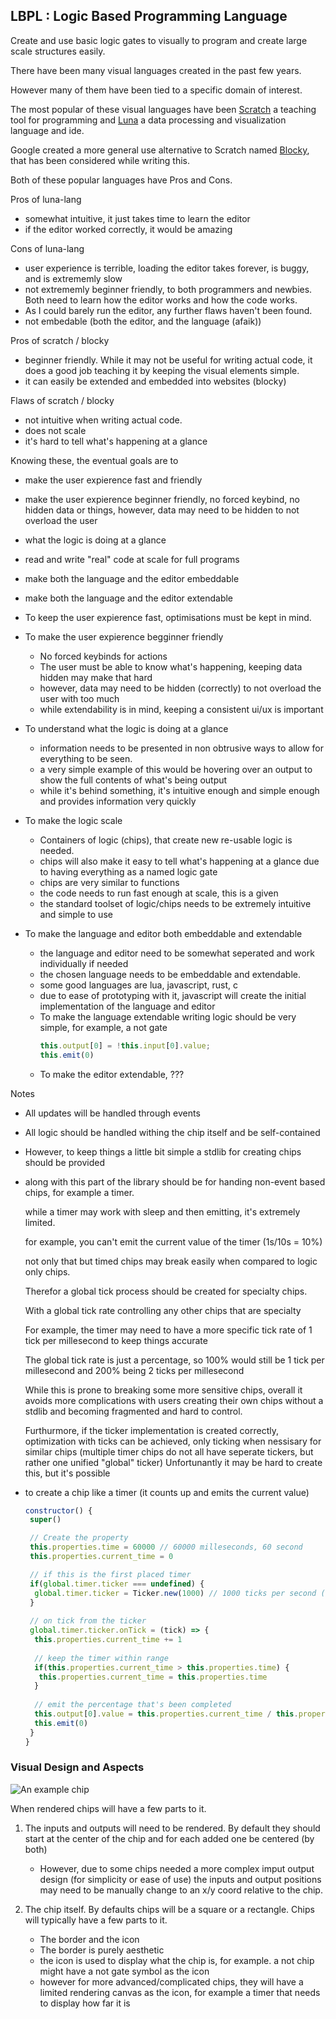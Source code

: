 [//]: # (Title)
LBPL : Logic Based Programming Language
---

[//]: # (Overview)
Create and use basic logic gates to visually to program and create large scale structures easily.

[//]: # (Background)
There have been many visual languages created in the past few years.

However many of them have been tied to a specific domain of interest.

The most popular of these visual languages have been [Scratch](https://scratch.mit.edu/) a teaching tool for programming and [Luna](https://www.luna-lang.org/) a data processing and visualization language and ide.

Google created a more general use alternative to Scratch named [Blocky](https://developers.google.com/blockly/), that has been considered while writing this.

Both of these popular languages have Pros and Cons.

Pros of luna-lang
- somewhat intuitive, it just takes time to learn the editor
- if the editor worked correctly, it would be amazing

Cons of luna-lang
- user experience is terrible, loading the editor takes forever, is buggy, and is extrememly slow
- not extrememly beginner friendly, to both programmers and newbies. Both need to learn how the editor works and how the code works.
- As I could barely run the editor, any further flaws haven't been found.
- not embedable (both the editor, and the language (afaik))

Pros of scratch / blocky
- beginner friendly. While it may not be useful for writing actual code, it does a good job teaching it by keeping the visual elements simple.
- it can easily be extended and embedded into websites (blocky)

Flaws of scratch / blocky
- not intuitive when writing actual code.
- does not scale
- it's hard to tell what's happening at a glance

[//]: # (Objectives)
Knowing these, the eventual goals are to
- make the user expierence fast and friendly
- make the user expierence beginner friendly, no forced keybind, no hidden data or things, however, data may need to be hidden to not overload the user
- what the logic is doing at a glance
- read and write "real" code at scale for full programs
- make both the language and the editor embeddable
- make both the language and the editor extendable

- To keep the user expierence fast, optimisations must be kept in mind.
- To make the user expierence begginner friendly 
  * No forced keybinds for actions
  * The user must be able to know what's happening, keeping data hidden may make that hard
  * however, data may need to be hidden (correctly) to not overload the user with too much
  * while extendability is in mind, keeping a consistent ui/ux is important
- To understand what the logic is doing at a glance
  * information needs to be presented in non obtrusive ways to allow for everything to be seen.
  * a very simple example of this would be hovering over an output to show the full contents of what's being output
  * while it's behind something, it's intuitive enough and simple enough and provides information very quickly
- To make the logic scale
  * Containers of logic (chips), that create new re-usable logic is needed.
  * chips will also make it easy to tell what's happening at a glance due to having everything as a named logic gate
  * chips are very similar to functions
  * the code needs to run fast enough at scale, this is a given
  * the standard toolset of logic/chips needs to be extremely intuitive and simple to use
- To make the language and editor both embeddable and extendable
  * the language and editor need to be somewhat seperated and work individually if needed
  * the chosen language needs to be embeddable and extendable.
  * some good languages are lua, javascript, rust, c
  * due to ease of prototyping with it, javascript will create the initial implementation of the language and editor
  * To make the language extendable writing logic should be very simple, for example, a not gate 
    ```js
    this.output[0] = !this.input[0].value;
    this.emit(0) 
    ```
  * To make the editor extendable, ???


Notes
- All updates will be handled through events
- All logic should be handled withing the chip itself and be self-contained
- However, to keep things a little bit simple a stdlib for creating chips should be provided
- along with this part of the library should be for handing non-event based chips, for example a timer.

  while a timer may work with sleep and then emitting, it's extremely limited.
  
  for example, you can't emit the current value of the timer (1s/10s = 10%)
  
  not only that but timed chips may break easily when compared to logic only chips.
  
  Therefor a global tick process should be created for specialty chips.
  
  With a global tick rate controlling any other chips that are specialty
  
  For example, the timer may need to have a more specific tick rate of 1 tick per millesecond to keep things accurate
  
  The global tick rate is just a percentage, so 100% would still be 1 tick per millesecond and 200% being 2 ticks per millesecond
  
  While this is prone to breaking some more sensitive chips, overall it avoids more complications with users creating their own chips without a stdlib and becoming fragmented and hard to control.
  
  Furthurmore, if the ticker implementation is created correctly, optimization with ticks can be achieved, only ticking when nessisary for similar chips (multiple timer chips do not all have seperate tickers, but rather one unified "global" ticker)
  Unfortunantly it may be hard to create this, but it's possible
  
- to create a chip like a timer (it counts up and emits the current value) 
  ```js
  constructor() {
   super()
  
   // Create the property
   this.properties.time = 60000 // 60000 milleseconds, 60 second
   this.properties.current_time = 0
  
   // if this is the first placed timer
   if(global.timer.ticker === undefined) {
    global.timer.ticker = Ticker.new(1000) // 1000 ticks per second (1 tick per millesecond)
   }
   
   // on tick from the ticker
   global.timer.ticker.onTick = (tick) => {
    this.properties.current_time += 1
     
    // keep the timer within range
    if(this.properties.current_time > this.properties.time) {
     this.properties.current_time = this.properties.time
    }
    
    // emit the percentage that's been completed
    this.output[0].value = this.properties.current_time / this.properties.time
    this.emit(0)
   }
  }
  ```

### Visual Design and Aspects
![An example chip](https://i.imgur.com/zOyY1qA.png)

When rendered chips will have a few parts to it.

1. The inputs and outputs will need to be rendered. By default they should start at the center of the chip and for each added one be centered (by both)
   - However, due to some chips needed a more complex imput output design (for simplicity or ease of use) the inputs and output positions may need to be manually change to an x/y coord relative to the chip.
  
2. The chip itself. By defaults chips will be a square or a rectangle. Chips will typically have a few parts to it.
   - The border and the icon
   - The border is purely aesthetic
   - the icon is used to display what the chip is, for example. a not chip might have a not gate symbol as the icon
   - however for more advanced/complicated chips, they will have a limited rendering canvas as the icon, for example a timer that needs to display how far it is
   
